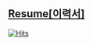 ## [Resume[이력서]][link]

[link]: https://github.com/JaeUkas/resume
 
 [![Hits](https://hits.seeyoufarm.com/api/count/incr/badge.svg?url=https%3A%2F%2Fgithub.com%2FJaeUkas%2Fhit-counter&count_bg=%2379C83D&title_bg=%23555555&icon=&icon_color=%23E7E7E7&title=hits&edge_flat=false)](https://hits.seeyoufarm.com)

<!--
### Hi there, I'm Jaeuk 👋
[![Anurag's github stats](https://github-readme-stats.vercel.app/api?username=JaeUkas&show_icons=true&hide=issues&count_private=true&include_all_commits=true)](https://github.com/anuraghazra/github-readme-stats)

### Online Judge
* BOJ :  [anytime96](https://www.acmicpc.net/user/anytime96)
  * solvedac : [anytime96](https://solved.ac/profile/anytime96)
  
[![Solved.ac
tier](http://mazassumnida.wtf/api/generate_badge?boj=anytime96)](https://solved.ac/anytime96)


**JaeUkas/JaeUkas** is a ✨ _special_ ✨ repository because its `README.md` (this file) appears on your GitHub profile.

Here are some ideas to get you started:

- 🔭 I’m currently working on ...
- 🌱 I’m currently learning ...
- 👯 I’m looking to collaborate on ...
- 🤔 I’m looking for help with ...
- 💬 Ask me about ...
- 📫 How to reach me: ...
- 😄 Pronouns: ...
- ⚡ Fun fact: ...
-->
